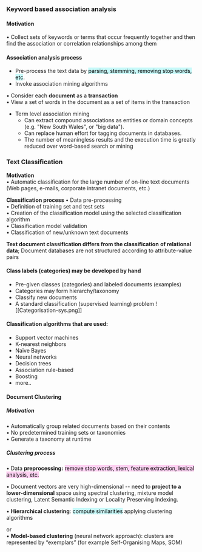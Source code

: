 
### Keyword based association analysis

#### **Motivation**  
• Collect sets of keywords or terms that occur frequently together and then find the association or correlation relationships among them

#### **Association analysis process**
- Pre-process the text data by <mark style="background: #ABF7F7A6;">parsing, stemming, removing stop words, etc</mark>.
- Invoke association mining algorithms

• Consider each **document** as a **transaction**  
• View a set of words in the document as a set of items in the transaction

-   Term level association mining
    - Can extract compound associations as entities or domain concepts (e.g. "New South Wales", or "big data").
    - Can replace human effort for tagging documents in databases.
    - The number of meaningless results and the execution time is greatly reduced over word-based search or mining

### Text Classification

**Motivation**  
• Automatic classification for the large number of on-line text documents  
(Web pages, e-mails, corporate intranet documents, etc.)

**Classification process**
• Data pre-processing  
• Definition of training set and test sets  
• Creation of the classification model using the selected classification algorithm  
• Classification model validation  
• Classification of new/unknown text documents  

**Text document classification differs from the classification** **of relational data**; Document databases are not structured according to attribute-value pairs

#### **Class labels (categories) may be developed by hand**
-   Pre-given classes (categories) and labeled documents (examples)
-   Categories may form hierarchy/taxonomy
-   Classify new documents
-   A standard classification (supervised learning) problem
![[Categorisation-sys.png]]

#### **Classification algorithms that are used:**
-   Support vector machines
-   K-nearest neighbors
-   Naïve Bayes
-   Neural networks
-   Decision trees
-   Association rule-based
-   Boosting
-   more..

#### Document Clustering

##### **Motivation**  
• Automatically group related documents based on their contents  
• No predetermined training sets or taxonomies  
• Generate a taxonomy at runtime

##### **Clustering process**

• Data **preprocessing:** <mark style="background: #FFB8EBA6;">remove stop words, stem, feature extraction, lexical analysis, etc.</mark>

• Document vectors are very high-dimensional -- need to **project to a lower-dimensional** space using spectral clustering, mixture model clustering, Latent Semantic Indexing or Locality Preserving Indexing.

• **Hierarchical clustering**: <mark style="background: #ABF7F7A6;">compute similarities</mark> applying clustering algorithms

or  
• **Model-based clustering** (neural network approach): clusters are represented by “exemplars” (for example Self-Organising Maps, SOM)


